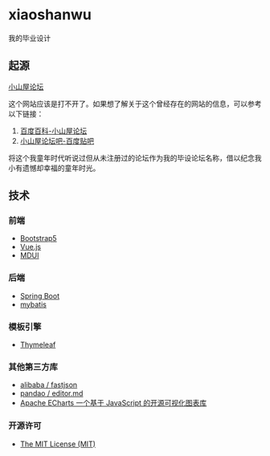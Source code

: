 # xiaoshanwu

我的毕业设计

## 起源

[小山屋论坛](http://bbs.xiaoshanwu.com/)

这个网站应该是打不开了。如果想了解关于这个曾经存在的网站的信息，可以参考以下链接：

1. [百度百科-小山屋论坛](https://baike.baidu.com/item/%E5%B0%8F%E5%B1%B1%E5%B1%8B/6172006)
2. [小山屋论坛吧-百度贴吧](https://tieba.baidu.com/f?kw=%E5%B0%8F%E5%B1%B1%E5%B1%8B%E8%AE%BA%E5%9D%9B&ie=utf-8)

将这个我童年时代听说过但从未注册过的论坛作为我的毕设论坛名称，借以纪念我小有遗憾却幸福的童年时光。

## 技术

### 前端

* [Bootstrap5](https://bootstrapdoc.com/)
* [Vue.js](https://cn.vuejs.org/)
* [MDUI](https://www.mdui.org/)

### 后端

* [Spring Boot](https://spring.io/projects/spring-boot)
* [mybatis](https://mybatis.org/mybatis-3/zh/index.html)

### 模板引擎

* [Thymeleaf](https://www.thymeleaf.org/)

### 其他第三方库

* [ alibaba / fastjson](https://github.com/alibaba/fastjson)
* [ pandao / editor.md](https://github.com/pandao/editor.md)
* [Apache ECharts
  一个基于 JavaScript 的开源可视化图表库
  ](https://echarts.apache.org/zh/index.html)

### 开源许可

* [The MIT License (MIT)](https://mit-license.org/)
